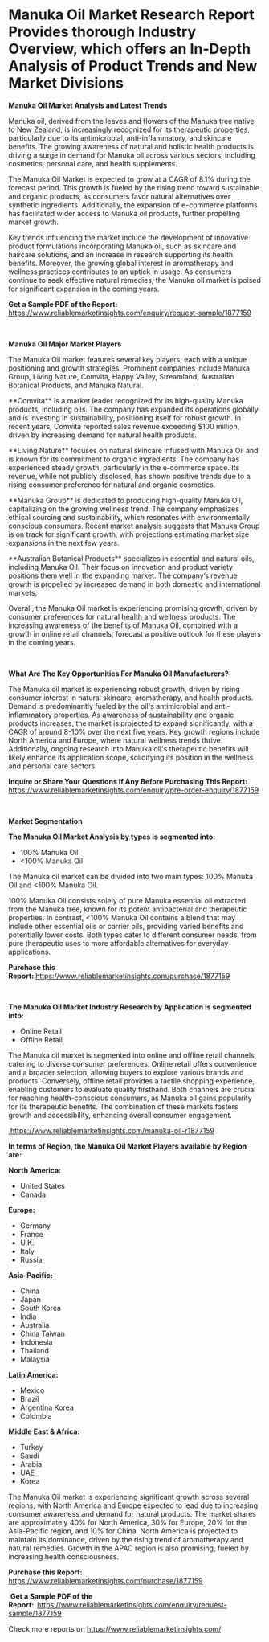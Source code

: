 <p><h1>Manuka Oil Market Research Report Provides thorough Industry Overview, which offers an In-Depth Analysis of Product Trends and New Market Divisions</h1></p><p><strong>Manuka Oil Market Analysis and Latest Trends</strong></p>
<p><p>Manuka oil, derived from the leaves and flowers of the Manuka tree native to New Zealand, is increasingly recognized for its therapeutic properties, particularly due to its antimicrobial, anti-inflammatory, and skincare benefits. The growing awareness of natural and holistic health products is driving a surge in demand for Manuka oil across various sectors, including cosmetics, personal care, and health supplements.</p><p>The Manuka Oil Market is expected to grow at a CAGR of 8.1% during the forecast period. This growth is fueled by the rising trend toward sustainable and organic products, as consumers favor natural alternatives over synthetic ingredients. Additionally, the expansion of e-commerce platforms has facilitated wider access to Manuka oil products, further propelling market growth.</p><p>Key trends influencing the market include the development of innovative product formulations incorporating Manuka oil, such as skincare and haircare solutions, and an increase in research supporting its health benefits. Moreover, the growing global interest in aromatherapy and wellness practices contributes to an uptick in usage. As consumers continue to seek effective natural remedies, the Manuka oil market is poised for significant expansion in the coming years.</p></p>
<p><strong>Get a Sample PDF of the Report:&nbsp;</strong> <a href="https://www.reliablemarketinsights.com/enquiry/request-sample/1877159?utm_campaign=2004&utm_medium=2&utm_source=Github&utm_content=ia&utm_term=30012025&utm_id=manuka-oil">https://www.reliablemarketinsights.com/enquiry/request-sample/1877159</a></p>
<p>&nbsp;</p>
<p><strong>Manuka Oil Major Market Players</strong></p>
<p><p>The Manuka Oil market features several key players, each with a unique positioning and growth strategies. Prominent companies include Manuka Group, Living Nature, Comvita, Happy Valley, Streamland, Australian Botanical Products, and Manuka Natural. </p><p>**Comvita** is a market leader recognized for its high-quality Manuka products, including oils. The company has expanded its operations globally and is investing in sustainability, positioning itself for robust growth. In recent years, Comvita reported sales revenue exceeding $100 million, driven by increasing demand for natural health products.</p><p>**Living Nature** focuses on natural skincare infused with Manuka Oil and is known for its commitment to organic ingredients. The company has experienced steady growth, particularly in the e-commerce space. Its revenue, while not publicly disclosed, has shown positive trends due to a rising consumer preference for natural and organic cosmetics.</p><p>**Manuka Group** is dedicated to producing high-quality Manuka Oil, capitalizing on the growing wellness trend. The company emphasizes ethical sourcing and sustainability, which resonates with environmentally conscious consumers. Recent market analysis suggests that Manuka Group is on track for significant growth, with projections estimating market size expansions in the next few years.</p><p>**Australian Botanical Products** specializes in essential and natural oils, including Manuka Oil. Their focus on innovation and product variety positions them well in the expanding market. The company’s revenue growth is propelled by increased demand in both domestic and international markets.</p><p>Overall, the Manuka Oil market is experiencing promising growth, driven by consumer preferences for natural health and wellness products. The increasing awareness of the benefits of Manuka Oil, combined with a growth in online retail channels, forecast a positive outlook for these players in the coming years.</p></p>
<p>&nbsp;</p>
<p><strong>What Are The Key Opportunities For Manuka Oil Manufacturers?</strong></p>
<p><p>The Manuka oil market is experiencing robust growth, driven by rising consumer interest in natural skincare, aromatherapy, and health products. Demand is predominantly fueled by the oil's antimicrobial and anti-inflammatory properties. As awareness of sustainability and organic products increases, the market is projected to expand significantly, with a CAGR of around 8-10% over the next five years. Key growth regions include North America and Europe, where natural wellness trends thrive. Additionally, ongoing research into Manuka oil's therapeutic benefits will likely enhance its application scope, solidifying its position in the wellness and personal care sectors.</p></p>
<p><strong>Inquire or Share Your Questions If Any Before Purchasing This Report:</strong> <a href="https://www.reliablemarketinsights.com/enquiry/pre-order-enquiry/1877159?utm_campaign=2004&utm_medium=2&utm_source=Github&utm_content=ia&utm_term=30012025&utm_id=manuka-oil">https://www.reliablemarketinsights.com/enquiry/pre-order-enquiry/1877159</a></p>
<p>&nbsp;</p>
<p><strong>Market Segmentation</strong></p>
<p><strong>The Manuka Oil Market Analysis by types is segmented into:</strong></p>
<p><ul><li>100% Manuka Oil</li><li><100% Manuka Oil</li></ul></p>
<p><p>The Manuka oil market can be divided into two main types: 100% Manuka Oil and <100% Manuka Oil. </p><p>100% Manuka Oil consists solely of pure Manuka essential oil extracted from the Manuka tree, known for its potent antibacterial and therapeutic properties. In contrast, <100% Manuka Oil contains a blend that may include other essential oils or carrier oils, providing varied benefits and potentially lower costs. Both types cater to different consumer needs, from pure therapeutic uses to more affordable alternatives for everyday applications.</p></p>
<p><strong>Purchase this Report:&nbsp;</strong><a href="https://www.reliablemarketinsights.com/purchase/1877159?utm_campaign=2004&utm_medium=2&utm_source=Github&utm_content=ia&utm_term=30012025&utm_id=manuka-oil">https://www.reliablemarketinsights.com/purchase/1877159</a></p>
<p>&nbsp;</p>
<p><strong>The Manuka Oil Market Industry Research by Application is segmented into:</strong></p>
<p><ul><li>Online Retail</li><li>Offline Retail</li></ul></p>
<p><p>The Manuka oil market is segmented into online and offline retail channels, catering to diverse consumer preferences. Online retail offers convenience and a broader selection, allowing buyers to explore various brands and products. Conversely, offline retail provides a tactile shopping experience, enabling customers to evaluate quality firsthand. Both channels are crucial for reaching health-conscious consumers, as Manuka oil gains popularity for its therapeutic benefits. The combination of these markets fosters growth and accessibility, enhancing overall consumer engagement.</p></p>
<p><a href="https://www.reliablemarketinsights.com/manuka-oil-r1877159?utm_campaign=2004&utm_medium=2&utm_source=Github&utm_content=ia&utm_term=30012025&utm_id=manuka-oil">&nbsp;https://www.reliablemarketinsights.com/manuka-oil-r1877159</a></p>
<p><strong>In terms of Region, the Manuka Oil Market Players available by Region are:</strong></p>
<p>
    <p> <strong> North America: </strong>
        <ul>
            <li>United States</li>
            <li>Canada</li>
        </ul>
        </p> 
    <p> <strong> Europe: </strong>
        <ul>
            <li>Germany</li>
            <li>France</li>
            <li>U.K.</li>
            <li>Italy</li>
            <li>Russia</li>
        </ul>
        </p> 
    <p> <strong> Asia-Pacific: </strong>
        <ul>
            <li>China</li>
            <li>Japan</li>
            <li>South Korea</li>
            <li>India</li>
            <li>Australia</li>
            <li>China Taiwan</li>
            <li>Indonesia</li>
            <li>Thailand</li>
            <li>Malaysia</li>
        </ul>
        </p> 
    <p> <strong> Latin America: </strong>
        <ul>
            <li>Mexico</li>
            <li>Brazil</li>
            <li>Argentina Korea</li>
            <li>Colombia</li>
        </ul>
        </p> 
    <p> <strong> Middle East & Africa: </strong>
        <ul>
            <li>Turkey</li>
            <li>Saudi</li>
            <li>Arabia</li>
            <li>UAE</li>
            <li>Korea</li>
        </ul>
    </p>
    </p>
<p><p>The Manuka Oil market is experiencing significant growth across several regions, with North America and Europe expected to lead due to increasing consumer awareness and demand for natural products. The market shares are approximately 40% for North America, 30% for Europe, 20% for the Asia-Pacific region, and 10% for China. North America is projected to maintain its dominance, driven by the rising trend of aromatherapy and natural remedies. Growth in the APAC region is also promising, fueled by increasing health consciousness.</p></p>
<p><strong>Purchase this Report: </strong><a href="https://www.reliablemarketinsights.com/purchase/1877159?utm_campaign=2004&utm_medium=2&utm_source=Github&utm_content=ia&utm_term=30012025&utm_id=manuka-oil">https://www.reliablemarketinsights.com/purchase/1877159</a></p>
<p>&nbsp;<strong>Get a Sample PDF of the Report:&nbsp;&nbsp;</strong><a href="https://www.reliablemarketinsights.com/enquiry/request-sample/1877159?utm_campaign=2004&utm_medium=2&utm_source=Github&utm_content=ia&utm_term=30012025&utm_id=manuka-oil">https://www.reliablemarketinsights.com/enquiry/request-sample/1877159</a></p>
<p><strong></strong></p>
<p>Check more reports on <a href="https://www.reliablemarketinsights.com/?utm_campaign=2004&utm_medium=2&utm_source=Github&utm_content=ia&utm_term=30012025&utm_id=manuka-oil">https://www.reliablemarketinsights.com/</a></p>